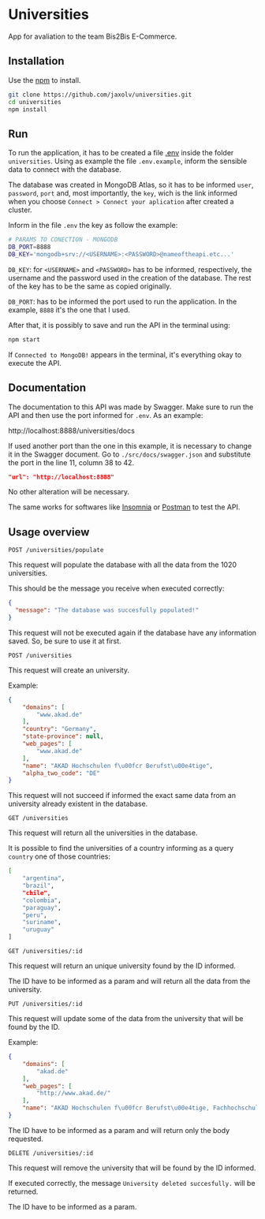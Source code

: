 # Universities

App for avaliation to the team Bis2Bis E-Commerce.

## Installation

Use the [npm](https://www.npmjs.com/) to install.

```bash
git clone https://github.com/jaxolv/universities.git
cd universities
npm install
```

## Run

To run the application, it has to be created a file [.env](https://www.npmjs.com/package/dotenv) inside the folder `universities`. Using as example the file `.env.example`, inform the sensible data to connect with the database.

The database was created in MongoDB Atlas, so it has to be informed `user`, `password`, `port` and, most importantly, the `key`, wich is the link informed when you choose `Connect > Connect your aplication` after created a cluster.

Inform in the file `.env` the key as follow the example:

```bash
# PARAMS TO CONECTION - MONGODB
DB_PORT=8888
DB_KEY='mongodb+srv://<USERNAME>:<PASSWORD>@nameoftheapi.etc...'
```

`DB_KEY`: for `<USERNAME>` and `<PASSWORD>` has to be informed, respectively, the username and the password used in the creation of the database. The rest of the key has to be the same as copied originally.

`DB_PORT`: has to be informed the port used to run the application. In the example, `8888` it's the one that I used.

After that, it is possibly to save and run the API in the terminal using:

```bash
npm start
```

If `Connected to MongoDB!` appears in the terminal, it's everything okay to execute the API.

## Documentation

The documentation to this API was made by Swagger. Make sure to run the API and then use the port informed for `.env`. As an example:

http://localhost:8888/universities/docs

If used another port than the one in this example, it is necessary to change it in the Swagger document. Go to `./src/docs/swagger.json` and substitute the port in the line 11, column 38 to 42. 

```json
"url": "http://localhost:8888"
```

No other alteration will be necessary.

The same works for softwares like [Insomnia](https://insomnia.rest/download) or [Postman](https://www.postman.com/) to test the API.

## Usage overview

`POST /universities/populate`

This request will populate the database with all the data from the 1020 universities.

This should be the message you receive when executed correctly:
```json
{
  "message": "The database was succesfully populated!"
}
```

This request will not be executed again if the database have any information saved. So, be sure to use it at first.

`POST /universities`

This request will create an university.

Example:
```json
{
    "domains": [
        "www.akad.de"
    ],
    "country": "Germany",
    "state-province": null,
    "web_pages": [
        "www.akad.de"
    ],
    "name": "AKAD Hochschulen f\u00fcr Berufst\u00e4tige",
    "alpha_two_code": "DE"
}
```

This request will not succeed if informed the exact same data from an university already existent in the database.

`GET /universities`

This request will return all the universities in the database.

It is possible to find the universities of a country informing as a query `country` one of those countries:

```bash
[
    "argentina", 
    "brazil", 
    "chile", 
    "colombia", 
    "paraguay", 
    "peru", 
    "suriname", 
    "uruguay"
]
```

`GET /universities/:id`

This request will return an unique university found by the ID informed.

The ID have to be informed as a param and will return all the data from the university.

`PUT /universities/:id`

This request will update some of the data from the university that will be found by the ID.

Example:
```json
{
    "domains": [
        "akad.de"
    ],
    "web_pages": [
        "http://www.akad.de/"
    ],
    "name": "AKAD Hochschulen f\u00fcr Berufst\u00e4tige, Fachhochschule Leipzig"
}
```

The ID have to be informed as a param and will return only the body requested.

`DELETE /universities/:id`

This request will remove the university that will be found by the ID informed.

If executed correctly, the message `University deleted succesfully.` will be returned.

The ID have to be informed as a param.
